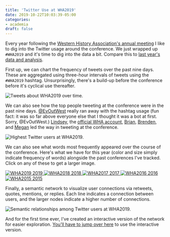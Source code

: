 ```yaml
---
title: 'Twitter Use at WHA2019'
date: 2019-10-22T10:03:39-05:00
categories: 
- academia
draft: false
---
```


Every year following the [Western History Association's annual meeting](http://westernhistory.org) I like to dig into the Twitter usage around the conference. We just wrapped up `#WHA2019` and it's time to dig into the data a bit. Compare this to [last year's data and analysis](https://jasonheppler.org/2018/10/23/twitter-use-at-wha2018/).

First up, we can chart the frequency of tweets over the past nine days. These are aggregated using three-hour intervals of tweets using the `#WHA2019` hashtag. Unsurprisingly, there's a build-up before the conference before it's cyclical use thereafter. 

![Tweets about WHA2019 over time.](/assets/images/wha19-freq.png)

We can also see how the top people tweeting at the conference were in the past nine days. [@EvOutWest](https://twitter.com/evoutwest) really ran away with the hashtag usage (fun fact: it was so far above everyone else that I thought it was a bot at first. Sorry, @EvOutWest.) [Lindsey](https://twitter.com/LWieck), the [official WHA account](https://twitter.com/WhaHistory), [Brian](https://twitter.com/brianleechphd), [Brenden](https://twitter.com/BrendenWRensink), and [Megan](https://twitter.com/megankatenelson) led the way in tweeting at the conference.

![Highest Twitter users at WHA2019.](/assets/images/wha19-users.png)

We can also see what words most frequently appeared over the course of the conference. Here's what we have for this year (color and size simply indicate frequency of words) alongside the past conferences I've tracked. Click on any of these to get a larger image.


<div class="project-box">
  <a class="project" href="/assets/images/wha19-wc.png">
    <img src="/assets/images/wha19-wc.png" alt="WHA2019" />
     <span class="small">2019</span>
  </a>

  <a class="project" href="/assets/images/wha18-wc.png">
    <img src="/assets/images/wha18-wc.png" alt="WHA2018" />
     <span class="small">2018</span>
  </a>

  <a class="project" href="/assets/images/wha17-wc.png">
    <img src="/assets/images/wha17-wc.png" alt="WHA2017" />
     <span class="small">2017</span>
  </a>

  <a class="project" href="/assets/images/wha16-wc.png">
    <img src="/assets/images/wha16-wc.png" alt="WHA2016" />
     <span class="small">2016</span>
  </a>

  <a class="project" href="/assets/images/wha15-wc.png">
    <img src="/assets/images/wha15-wc.png" alt="WHA2015" />
     <span class="small">2015</span>
  </a>
</div>

Finally, a semantic network to visualize user connections via retweets, quotes, mentions, or replies. Each line indicates a connection between users, and the larger nodes indicate a higher number of connections.

![Semantic relationships among Twitter users at WHA2019.](/assets/images/wha19-semantic.png)

And for the first time ever, I've created an interactive version of the network for easier exploration. [You'll have to jump over here](https://jasonheppler.org/projects/wha19-network/) to use the interactive version.